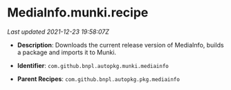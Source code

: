 # MediaInfo.munki.recipe

_Last updated 2021-12-23 19:58:07Z_

- **Description**: Downloads the current release version of MediaInfo, builds a package and imports it to Munki.

- **Identifier**: `com.github.bnpl.autopkg.munki.mediainfo`

- **Parent Recipes**: `com.github.bnpl.autopkg.pkg.mediainfo`